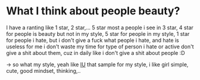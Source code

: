 # What I think about people beauty?

I have a ranting like 1 star, 2 star,... 5 star most a people i see in 3 star, 4 star for people is beauty but not in my style, 5 star for people in my style, 1 star for people i hate, but i don't give a fuck what people i hate, and hate is useless for me i don't waste my time for type of person i hate or active don't give a shit about them, cuz in daily like i don't give a shit about people :D

→ so what my style, yeah like [IU](202109121020.md) that sample for my style, i like girl simple, cute, good mindset, thinking,..
